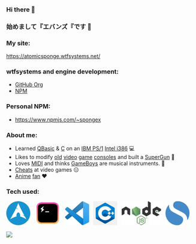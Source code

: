 ### Hi there 👋
### 始めまして『エバンズ『です 👋

### My site:
https://atomicsponge.wtfsystems.net/

### wtfsystems and engine development:
- [GitHub Org](https://github.com/wtfsystems)
- [NPM](https://www.npmjs.com/org/wtfsystems)

### Personal NPM:
- https://www.npmjs.com/~spongex

### About me:
- Learned [QBasic](https://en.wikipedia.org/wiki/QBasic) & [C](https://en.wikipedia.org/wiki/The_C_Programming_Language) on an [IBM PS/1](https://en.wikipedia.org/wiki/IBM_PS/1) [Intel i386](https://en.wikipedia.org/wiki/I386) :computer:
- Likes to modify [old](https://en.wikipedia.org/wiki/TurboGrafx-16) [video](https://en.wikipedia.org/wiki/Super_Nintendo_Entertainment_System) [game](https://en.wikipedia.org/wiki/Sega_Saturn) [consoles](https://en.wikipedia.org/wiki/Nintendo_Entertainment_System) and built a [SuperGun](https://en.wikipedia.org/wiki/SuperGun) :space_invader:
- Loves [MIDI](https://en.wikipedia.org/wiki/MIDI) and thinks [GameBoys](https://en.wikipedia.org/wiki/Game_Boy) are musical instruments.  :musical_keyboard:
- [Cheats](https://github.com/EUA/wxHexEditor) at video games :expressionless:
- [A](https://en.wikipedia.org/wiki/Mobile_Suit_Gundam)[ni](https://en.wikipedia.org/wiki/Neon_Genesis_Evangelion)[me](https://typemoon.fandom.com/wiki/Fate_series) [fan](https://en.touhouwiki.net/wiki/Touhou_Wiki) :heart:

### Tech used:
<p>
<a href="https://archlinux.org/">
<img style="height: 64px;" src="https://github.com/AtomicSponge/AtomicSponge/blob/main/images/arch.png"></a>&nbsp;&nbsp;
<a href="https://hyper.is/">
<img style="height: 64px;" src="https://github.com/AtomicSponge/AtomicSponge/blob/main/images/hyper.png"></a>&nbsp;&nbsp;
<a href="https://code.visualstudio.com/">
<img style="height: 64px;" src="https://github.com/AtomicSponge/AtomicSponge/blob/main/images/code.png"></a>&nbsp;&nbsp;
<a href="https://isocpp.org/std/the-standard">
<img style="height: 64px;" src="https://github.com/AtomicSponge/AtomicSponge/blob/main/images/c-logo-1.png"></a>&nbsp;&nbsp;
<a href="https://nodejs.org/">
<img style="height: 64px;" src="https://github.com/AtomicSponge/AtomicSponge/blob/main/images/nodejs.png"></a>&nbsp;&nbsp;
<a href="https://simplenote.com/">
<img style="height: 64px;" src="https://github.com/AtomicSponge/AtomicSponge/blob/main/images/simplenote.png"></a>&nbsp;&nbsp;
</p>

<a href="https://endsoftwarepatents.org/innovating-without-patents"><img style="height: 45px;" src="https://static.fsf.org/nosvn/esp/logos/patent-free.svg"></a>
